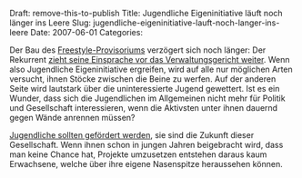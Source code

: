 Draft: remove-this-to-publish
Title: Jugendliche Eigeninitiative läuft noch länger ins Leere
Slug: jugendliche-eigeninitiative-lauft-noch-langer-ins-leere
Date: 2007-06-01
Categories:

Der Bau des [Freestyle-Provisoriums](http://www.jusozueri.ch/content/?p=375) verzögert sich noch länger: Der Rekurrent [zieht seine Einsprache vor das Verwaltungsgericht weiter](http://tagi.ch/dyn/news/zuerich/757187.html). Wenn also Jugendliche Eigeninitiative ergreifen, wird auf alle nur möglichen Arten versucht, ihnen Stöcke zwischen die Beine zu werfen. Auf der anderen Seite wird lautstark über die uninteressierte Jugend gewettert. Ist es ein Wunder, dass sich die Jugendlichen im Allgemeinen nicht mehr für Politik und Gesellschaft interessieren, wenn die Aktivsten unter ihnen dauernd gegen Wände anrennen müssen?

[Jugendliche sollten gefördert werden](http://jungegruene.ch/zh/aktuell/2007/01/08/intiative-stimmrechtalter-16-eingereicht/), sie sind die Zukunft dieser Gesellschaft. Wenn ihnen schon in jungen Jahren beigebracht wird, dass man keine Chance hat, Projekte umzusetzen entstehen daraus kaum Erwachsene, welche über ihre eigene Nasenspitze heraussehen können.
